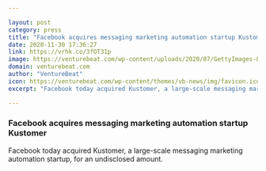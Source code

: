```yaml
---

layout: post
category: press
title: "Facebook acquires messaging marketing automation startup Kustomer"
date: 2020-11-30 17:36:27
link: https://vrhk.co/3fOT31p
image: https://venturebeat.com/wp-content/uploads/2020/07/GettyImages-885294448-e1597657250269.jpg?w=1200&strip=all
domain: venturebeat.com
author: "VentureBeat"
icon: https://venturebeat.com/wp-content/themes/vb-news/img/favicon.ico
excerpt: "Facebook today acquired Kustomer, a large-scale messaging marketing automation startup, for an undisclosed amount."

---
```


### Facebook acquires messaging marketing automation startup Kustomer

Facebook today acquired Kustomer, a large-scale messaging marketing automation startup, for an undisclosed amount.